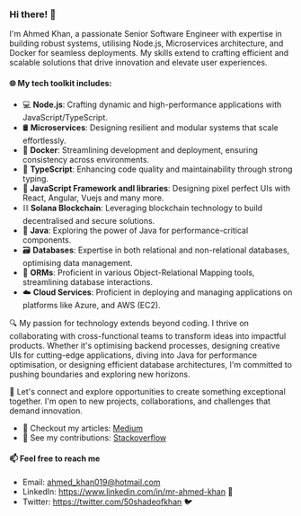 ### Hi there! 👋
I'm Ahmed Khan, a passionate Senior Software Engineer with expertise in building robust systems, utilising Node.js, Microservices architecture, and Docker for seamless deployments. My skills extend to crafting efficient and scalable solutions that drive innovation and elevate user experiences.

#### 🌐 My tech toolkit includes:

  - 💻 <b>Node.js</b>: Crafting dynamic and high-performance applications with JavaScript/TypeScript.
  - 🛢️ <b>Microservices</b>: Designing resilient and modular systems that scale effortlessly.
  - 🐳 <b>Docker</b>: Streamlining development and deployment, ensuring consistency across environments.
  - 📝 <b>TypeScript</b>: Enhancing code quality and maintainability through strong typing.
  - 📝 <b>JavaScript Framework andl libraries</b>: Designing pixel perfect UIs with React, Angular, Vuejs and many more.
  - ⛓️  <b>Solana Blockchain</b>: Leveraging blockchain technology to build decentralised and secure solutions.
  - 🦀 <b>Java</b>: Exploring the power of Java for performance-critical components.
  - 🗃️ <b>Databases</b>: Expertise in both relational and non-relational databases, optimising data management.
  - 💼 <b>ORMs</b>: Proficient in various Object-Relational Mapping tools, streamlining database interactions.
  - ☁️ <b>Cloud Services</b>: Proficient in deploying and managing applications on platforms like Azure, and AWS (EC2).

🔍 My passion for technology extends beyond coding. I thrive on collaborating with cross-functional teams to transform ideas into impactful products. Whether it's optimising backend processes, designing creative UIs for cutting-edge applications, diving into Java for performance optimisation, or designing efficient database architectures, I'm committed to pushing boundaries and exploring new horizons.

🌱 Let's connect and explore opportunities to create something exceptional together. I'm open to new projects, collaborations, and challenges that demand innovation.

- 📰 Checkout my articles: <a href="https://medium.com/@mrahmedkhan019">Medium</a>
- 🤝 See my contributions: <a href="https://stackoverflow.com/users/10178278/mr-khan">Stackoverflow</a>

#### 📫 Feel free to reach me 
  - Email: ahmed_khan019@hotmail.com
  - LinkedIn: https://www.linkedin.com/in/mr-ahmed-khan 📎
  - Twitter: https://twitter.com/50shadeofkhan 🐦
<!--
**ahmedkhan1/ahmedkhan1** is a ✨ _special_ ✨ repository because its `README.md` (this file) appears on your GitHub profile.

Here are some ideas to get you started:

- 🔭 I’m currently working on ...
- 🌱 I’m currently learning ...
- 👯 I’m looking to collaborate on ...
- 🤔 I’m looking for help with ...
- 💬 Ask me about ...
- 📫 How to reach me: ...
- 😄 Pronouns: ...
- ⚡ Fun fact: ...
-->
